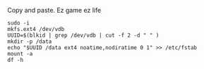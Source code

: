 Copy and paste. Ez game ez life

```
sudo -i
mkfs.ext4 /dev/vdb
UUID=$(blkid | grep /dev/vdb | cut -f 2 -d " " )
mkdir -p /data
echo "$UUID /data ext4 noatime,nodiratime 0 1" >> /etc/fstab
mount -a
df -h
```
